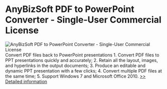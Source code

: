 # AnyBizSoft PDF to PowerPoint Converter - Single-User Commercial License
![AnyBizSoft PDF to PowerPoint Converter - Single-User Commercial License](https://mycommerce.akamaized.net/api/pimages/P300952696/BIG/300952696.JPG)
Convert PDF files back to PowerPoint presentations 1. Convert PDF files to PPT presentations quickly and accurately; 2. Retain all the layout, images, and hyperlinks in the output documents; 3. Produce an editable and dynamic PPT presentation with a few clicks; 4. Convert multiple PDF files at the same time; 5. Support Windows 7 and Microsoft Office 2010.
[>> Detailed information](https://secure.shareit.com/shareit/product.html?productid=300952696&affiliateid=200057808)